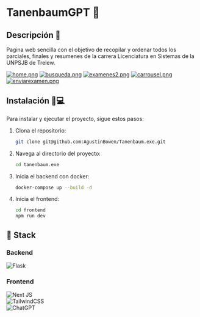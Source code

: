 # TanenbaumGPT 👴

## Descripción 📄
Pagina web sencilla con el objetivo de recopilar y ordenar todos los parciales, finales y resumenes de la carrera Licenciatura en Sistemas de la UNPSJB de Trelew.

[![home.png](https://i.postimg.cc/y8wrDx8K/home.png)](https://postimg.cc/rDN9b84Z)
[![busqueda.png](https://i.postimg.cc/zBWbFJWT/busqueda.png)](https://postimg.cc/LY98HFxs)
[![examenes2.png](https://i.postimg.cc/52crsgZv/examenes2.png)](https://postimg.cc/QHbStQNx)
[![carrousel.png](https://i.postimg.cc/Bv3nfx1P/carrousel.png)](https://postimg.cc/hXCB9QsK)
[![enviarexamen.png](https://i.postimg.cc/yY6GtWd6/enviarexamen.png)](https://postimg.cc/9zS1qmZs)

## Instalación 👴💻 
Para instalar y ejecutar el proyecto, sigue estos pasos:

1. Clona el repositorio:
    ```bash
    git clone git@github.com:AgustinBowen/Tanenbaum.exe.git
    ```
2. Navega al directorio del proyecto:
    ```bash
    cd tanenbaum.exe
    ```
3. Inicia el backend con docker:
    ```bash
    docker-compose up --build -d
    ```

5. Inicia el frontend:
    ```bash
    cd frontend
    npm run dev
    ```

## 🔋 Stack
### Backend

![Flask](https://img.shields.io/badge/flask-%23000.svg?style=for-the-badge&logo=flask&logoColor=white)<br>

### Frontend
![Next JS](https://img.shields.io/badge/Next-black?style=for-the-badge&logo=next.js&logoColor=white)<br>
![TailwindCSS](https://img.shields.io/badge/tailwindcss-%2338B2AC.svg?style=for-the-badge&logo=tailwind-css&logoColor=white) <br>
![ChatGPT](https://img.shields.io/badge/chatGPT-74aa9c?style=for-the-badge&logo=openai&logoColor=white) <br>
